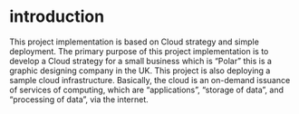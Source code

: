 # introduction
This project implementation is based on Cloud strategy and simple deployment. The primary purpose of this project implementation is to develop a Cloud strategy for a small business which is “Polar” this is a graphic designing company in the UK. This project is also deploying a sample cloud infrastructure. Basically, the cloud is an on-demand issuance of services of computing, which are “applications”, “storage of data”, and “processing of data”, via the internet. 
